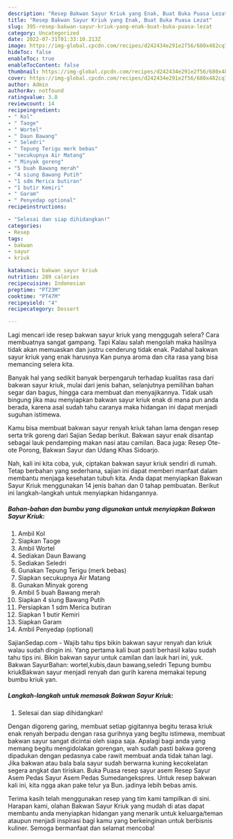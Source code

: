 ```yaml
---
description: "Resep Bakwan Sayur Kriuk yang Enak, Buat Buka Puasa Lezat"
title: "Resep Bakwan Sayur Kriuk yang Enak, Buat Buka Puasa Lezat"
slug: 395-resep-bakwan-sayur-kriuk-yang-enak-buat-buka-puasa-lezat
category: Uncategorized
date: 2022-07-31T01:33:10.213Z
image: https://img-global.cpcdn.com/recipes/d242434e291e2f56/680x482cq70/bakwan-sayur-kriuk-foto-resep-utama.jpg
hideToc: false
enableToc: true
enableTocContent: false
thumbnail: https://img-global.cpcdn.com/recipes/d242434e291e2f56/680x482cq70/bakwan-sayur-kriuk-foto-resep-utama.jpg
cover: https://img-global.cpcdn.com/recipes/d242434e291e2f56/680x482cq70/bakwan-sayur-kriuk-foto-resep-utama.jpg
author: Admin
authorAv: notfound
ratingvalue: 3.8
reviewcount: 14
recipeingredient:
- " Kol"
- " Taoge"
- " Wortel"
- " Daun Bawang"
- " Seledri"
- " Tepung Terigu merk bebas"
- "secukupnya Air Matang"
- " Minyak goreng"
- "5 buah Bawang merah"
- "4 siung Bawang Putih"
- "1 sdm Merica butiran"
- "1 butir Kemiri"
- " Garam"
- " Penyedap optional"
recipeinstructions:

- "Selesai dan siap dihidangkan!"
categories:
- Resep
tags:
- bakwan
- sayur
- kriuk

katakunci: bakwan sayur kriuk 
nutrition: 289 calories
recipecuisine: Indonesian
preptime: "PT23M"
cooktime: "PT47M"
recipeyield: "4"
recipecategory: Dessert

---
```



Lagi mencari ide resep bakwan sayur kriuk yang menggugah selera? Cara membuatnya sangat gampang. Tapi Kalau salah mengolah maka hasilnya tidak akan memuaskan dan justru cenderung tidak enak. Padahal bakwan sayur kriuk yang enak harusnya Kan punya aroma dan cita rasa yang bisa memancing selera kita.


Banyak hal yang sedikit banyak berpengaruh terhadap kualitas rasa dari bakwan sayur kriuk, mulai dari jenis bahan, selanjutnya pemilihan bahan segar dan bagus, hingga cara membuat dan menyajikannya. Tidak usah bingung jika mau menyiapkan bakwan sayur kriuk enak di mana pun anda berada, karena asal sudah tahu caranya maka hidangan ini dapat menjadi suguhan istimewa.

Kamu bisa membuat bakwan sayur renyah kriuk tahan lama dengan resep serta trik goreng dari Sajian Sedap berikut. Bakwan sayur enak disantap sebagai lauk pendamping makan nasi atau camilan. Baca juga: Resep Ote-ote Porong, Bakwan Sayur dan Udang Khas Sidoarjo.


Nah, kali ini kita coba, yuk, ciptakan bakwan sayur kriuk sendiri di rumah. Tetap berbahan yang sederhana, sajian ini dapat memberi manfaat dalam membantu menjaga kesehatan tubuh kita. Anda dapat menyiapkan Bakwan Sayur Kriuk menggunakan 14 jenis bahan dan 0 tahap pembuatan. Berikut ini langkah-langkah untuk menyiapkan hidangannya.

<!--inarticleads1-->

##### Bahan-bahan dan bumbu yang digunakan untuk menyiapkan Bakwan Sayur Kriuk:

1. Ambil  Kol
1. Siapkan  Taoge
1. Ambil  Wortel
1. Sediakan  Daun Bawang
1. Sediakan  Seledri
1. Gunakan  Tepung Terigu (merk bebas)
1. Siapkan secukupnya Air Matang
1. Gunakan  Minyak goreng
1. Ambil 5 buah Bawang merah
1. Siapkan 4 siung Bawang Putih
1. Persiapkan 1 sdm Merica butiran
1. Siapkan 1 butir Kemiri
1. Siapkan  Garam
1. Ambil  Penyedap (optional)


SajianSedap.com - Wajib tahu tips bikin bakwan sayur renyah dan kriuk walau sudah dingin ini. Yang pertama kali buat pasti berhasil kalau sudah tahu tips ini. Bikin bakwan sayur untuk camilan dan lauk hari ini, yuk. Bakwan SayurBahan: wortel,kubis,daun bawang,seledri Tepung bumbu kriukBakwan sayur menjadi renyah dan gurih karena memakai tepung bumbu kriuk yan. 

<!--inarticleads2-->

##### Langkah-langkah untuk memasak Bakwan Sayur Kriuk:


1. Selesai dan siap dihidangkan!

Dengan digoreng garing, membuat setiap gigitannya begitu terasa kriuk enak renyah berpadu dengan rasa gurihnya yang begitu istimewa, membuat bakwan sayur sangat dicintai oleh siapa saja. Apalagi bagi anda yang memang begitu mengidolakan gorengan, wah sudah pasti bakwa goreng dipadukan dengan pedasnya cabe rawit membuat anda tidak tahan lagi. Jika bakwan atau bala bala sayur sudah berwarna kuning kecokelatan segera angkat dan tiriskan. Buka Puasa resep sayur asem Resep Sayur Asem Pedas Sayur Asem Pedas Sumedangekspres. Untuk resep bakwan kali ini, kita ngga akan pake telur ya Bun. jadinya lebih bebas amis. 

Terima kasih telah menggunakan resep yang tim kami tampilkan di sini. Harapan kami, olahan Bakwan Sayur Kriuk yang mudah di atas dapat membantu anda menyiapkan hidangan yang menarik untuk keluarga/teman ataupun menjadi inspirasi bagi kamu yang berkeinginan untuk berbisnis kuliner. Semoga bermanfaat dan selamat mencoba!
